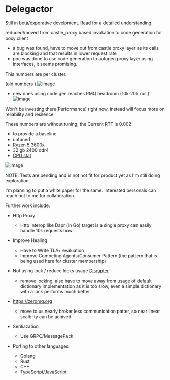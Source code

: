 # Delegactor

Still in beta/exporative develpment. [Read](./docs/ActorFramework.md) for a detailed understanding. 

reduced/moved from castle_proxy based invokation to code generation for poxy client 
- a bug was found, have to move out from castle proxy layer as its calls are blocking and that results in lower request rate
- poc was done to use code generation to autogen proxy layer using interfaces, it seems promising. 

This numbers are per cluster.

(old numbers )
![image](https://github.com/AICorpGlobal/Delegactor/assets/8478849/ae5ec8bf-a441-4d3d-9c9d-36966b46735b)

- new ones using code gen reaches RMQ headroom (10k-20k rps )
 ![image](https://github.com/AICorpGlobal/Delegactor/assets/8478849/f655920a-9a7f-40aa-acff-8df6fb370b34)


Won't be investing there(Performance) right now, instead will focus more on reliability and resilence


These numbers are without tuning, the Current RTT is 0.002

- to provide a baseline 
- untuned
- [Ryzen 5 3600x](https://www.techpowerup.com/cpu-specs/ryzen-5-3600.c2132)
- 32 gb 2400 ddr4
- [CPU stat](https://nanoreview.net/en/cpu/amd-ryzen-5-3600)

![image](https://github.com/jazeem-azeez/Delegactor/assets/8478849/c5b67bee-d7c2-4ab4-9640-5947084553f3) 



NOTE: Tests are pending and is not not fit for product yet as I'm still doing exploration,

I'm planning to put a white paper for the same. Interested personals can reach out to me for collaboration.

Further work include.

* Http Proxy
  - Http Interop like Dapr (in Go) target is a single proxy can easily handle 10k requests now. 
* Improve Healing
  - Have to Write TLA+ evaluation 
  - Improve Competing Agents/Consumer Pattern (the pattern that is being used here for cluster membership)
 
* Not using lock / reduce locks usage [Disrupter](https://github.com/disruptor-net/Disruptor-net)
  - remove locking, also have to move away from usage of default dictionary implementation as it is too slow, even a simple dictionary with a lock performs much better
  
* https://zeromq.org
  - move to us nearly broker less communication patter, so near linear scalbilty can be achived

* Seriliazation
  - Use GRPC/MessagePack

* Porting to other languages
   - Golang
   - Rust
   - C++
   - TypeScript/JavaScript
